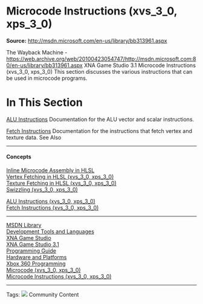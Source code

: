 # Microcode Instructions (xvs_3_0, xps_3_0)

**Source:** http://msdn.microsoft.com/en-us/library/bb313961.aspx

The Wayback Machine - https://web.archive.org/web/20100423054747/http://msdn.microsoft.com:80/en-us/library/bb313961.aspx
XNA Game Studio 3.1
Microcode Instructions (xvs_3_0, xps_3_0)
This section discusses the various instructions that can be used in microcode programs. 
# In This Section 

[ALU Instructions](https://web.archive.org/web/20100423054747/http://msdn.microsoft.com/en-us/library/bb313878.aspx) 
    Documentation for the ALU vector and scalar instructions. 

[Fetch Instructions](https://web.archive.org/web/20100423054747/http://msdn.microsoft.com/en-us/library/bb313942.aspx) 
    Documentation for the instructions that fetch vertex and texture data.
See Also
* * *
#### Concepts
[Inline Microcode Assembly in HLSL](https://web.archive.org/web/20100423054747/http://msdn.microsoft.com/en-us/library/bb313871.aspx)  
[Vertex Fetching in HLSL (xvs_3_0, xps_3_0)](https://web.archive.org/web/20100423054747/http://msdn.microsoft.com/en-us/library/bb313874.aspx)  
[Texture Fetching in HLSL (xvs_3_0, xps_3_0)](https://web.archive.org/web/20100423054747/http://msdn.microsoft.com/en-us/library/bb313873.aspx)  
[Swizzling (xvs_3_0, xps_3_0)](https://web.archive.org/web/20100423054747/http://msdn.microsoft.com/en-us/library/bb313962.aspx)  

  
[ALU Instructions (xvs_3_0, xps_3_0)](https://web.archive.org/web/20100423054747/http://msdn.microsoft.com/en-us/library/bb313878.aspx)  
[Fetch Instructions (xvs_3_0, xps_3_0)](https://web.archive.org/web/20100423054747/http://msdn.microsoft.com/en-us/library/bb313942.aspx)
* * *
  
[MSDN Library](https://web.archive.org/web/20100423054747/http://msdn.microsoft.com/en-us/library/ms123401.aspx)  
[Development Tools and Languages](https://web.archive.org/web/20100423054747/http://msdn.microsoft.com/en-us/library/aa187916.aspx)  
[XNA Game Studio](https://web.archive.org/web/20100423054747/http://msdn.microsoft.com/en-us/library/aa468128.aspx)  
[XNA Game Studio 3.1](https://web.archive.org/web/20100423054747/http://msdn.microsoft.com/en-us/library/bb200104.aspx)  
[Programming Guide](https://web.archive.org/web/20100423054747/http://msdn.microsoft.com/en-us/library/bb198548.aspx)  
[Hardware and Platforms](https://web.archive.org/web/20100423054747/http://msdn.microsoft.com/en-us/library/bb975657.aspx)  
[Xbox 360 Programming](https://web.archive.org/web/20100423054747/http://msdn.microsoft.com/en-us/library/bb417501.aspx)  
[Microcode (xvs_3_0, xps_3_0)](https://web.archive.org/web/20100423054747/http://msdn.microsoft.com/en-us/library/bb313877.aspx)  
[Microcode Instructions (xvs_3_0, xps_3_0)](https://web.archive.org/web/20100423054747/http://msdn.microsoft.com/en-us/library/bb313961.aspx)
* * *
Tags: 
![](https://web.archive.org/web/20100423054747im_/http://i.msdn.microsoft.com/Global/Images/wiki.gif)
Community Content
